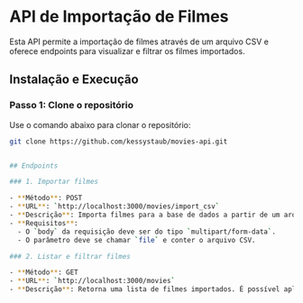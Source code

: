 # API de Importação de Filmes

Esta API permite a importação de filmes através de um arquivo CSV e oferece endpoints para visualizar e filtrar os filmes importados.

## Instalação e Execução

### Passo 1: Clone o repositório

Use o comando abaixo para clonar o repositório:

```bash
git clone https://github.com/kessystaub/movies-api.git


## Endpoints

### 1. Importar filmes

- **Método**: POST  
- **URL**: `http://localhost:3000/movies/import_csv`  
- **Descrição**: Importa filmes para a base de dados a partir de um arquivo CSV.  
- **Requisitos**:
  - O `body` da requisição deve ser do tipo `multipart/form-data`.
  - O parâmetro deve se chamar `file` e conter o arquivo CSV.

### 2. Listar e filtrar filmes

- **Método**: GET  
- **URL**: `http://localhost:3000/movies`  
- **Descrição**: Retorna uma lista de filmes importados. É possível aplicar filtros.
